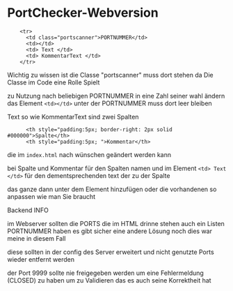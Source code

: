 # PortChecker-Webversion

```
    <tr>
      <td class="portscanner">PORTNUMMER</td>
      <td></td>
      <td> Text </td>
      <td> KommentarText </td>
    </tr>
```

Wichtig zu wissen ist die Classe "portscanner" muss dort stehen
da Die Classe im Code eine Rolle Spielt

zu Nutzung nach beliebigen PORTNUMMER in eine Zahl seiner wahl ändern
das Element `<td></td>` unter der PORTNUMMER muss dort leer bleiben

Text so wie KommentarText sind zwei Spalten

```
      <th style="padding:5px; border-right: 2px solid #000000">Spalte</th>
      <th style="padding:5px; ">Kommentar</th>
```

die im `index.html` nach wünschen geändert werden kann

bei Spalte und Kommentar für den Spalten namen und im Element `<td> Text </td>`
für den dementsprechenden text der zu der Spalte

das ganze dann unter dem Element hinzufügen oder die vorhandenen so anpassen wie man Sie braucht

Backend INFO

im Webserver sollten die PORTS die im HTML drinne stehen auch ein Listen PORTNUMMER
haben es gibt sicher eine andere Lösung noch dies war meine in diesem Fall

diese sollten in der config des Server erweitert und nicht genutzte Ports wieder entfernt werden

der Port 9999 sollte nie freigegeben werden um eine Fehlermeldung (CLOSED) zu haben
um zu Validieren das es auch seine Korrektheit hat